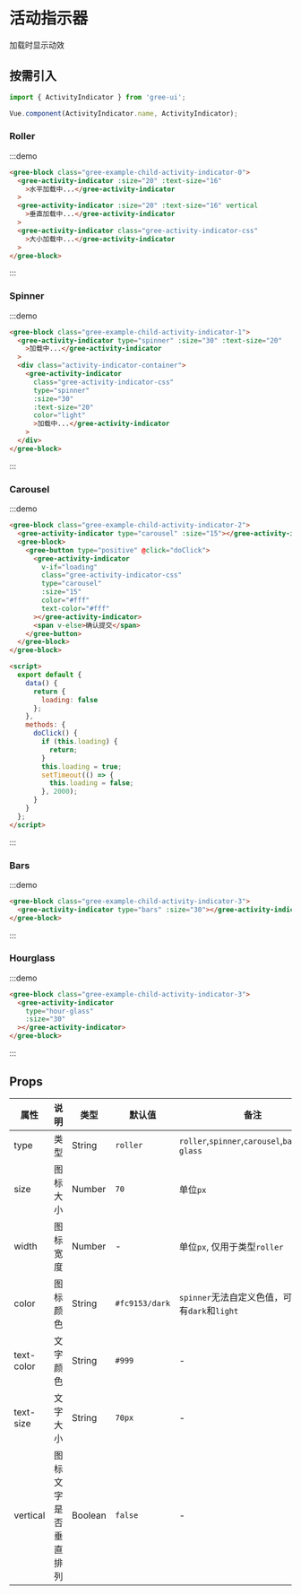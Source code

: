 # 活动指示器

加载时显示动效

## 按需引入

```javascript
import { ActivityIndicator } from 'gree-ui';

Vue.component(ActivityIndicator.name, ActivityIndicator);
```

### Roller

:::demo

```html
<gree-block class="gree-example-child-activity-indicator-0">
  <gree-activity-indicator :size="20" :text-size="16"
    >水平加载中...</gree-activity-indicator
  >
  <gree-activity-indicator :size="20" :text-size="16" vertical
    >垂直加载中...</gree-activity-indicator
  >
  <gree-activity-indicator class="gree-activity-indicator-css"
    >大小加载中...</gree-activity-indicator
  >
</gree-block>
```

:::

### Spinner

:::demo

```html
<gree-block class="gree-example-child-activity-indicator-1">
  <gree-activity-indicator type="spinner" :size="30" :text-size="20"
    >加载中...</gree-activity-indicator
  >
  <div class="activity-indicator-container">
    <gree-activity-indicator
      class="gree-activity-indicator-css"
      type="spinner"
      :size="30"
      :text-size="20"
      color="light"
      >加载中...</gree-activity-indicator
    >
  </div>
</gree-block>
```

:::

### Carousel

:::demo

```html
<gree-block class="gree-example-child-activity-indicator-2">
  <gree-activity-indicator type="carousel" :size="15"></gree-activity-indicator>
  <gree-block>
    <gree-button type="positive" @click="doClick">
      <gree-activity-indicator
        v-if="loading"
        class="gree-activity-indicator-css"
        type="carousel"
        :size="15"
        color="#fff"
        text-color="#fff"
      ></gree-activity-indicator>
      <span v-else>确认提交</span>
    </gree-button>
  </gree-block>
</gree-block>

<script>
  export default {
    data() {
      return {
        loading: false
      };
    },
    methods: {
      doClick() {
        if (this.loading) {
          return;
        }
        this.loading = true;
        setTimeout(() => {
          this.loading = false;
        }, 2000);
      }
    }
  };
</script>
```

:::

### Bars

:::demo

```html
<gree-block class="gree-example-child-activity-indicator-3">
  <gree-activity-indicator type="bars" :size="30"></gree-activity-indicator>
</gree-block>
```

:::

### Hourglass

:::demo

```html
<gree-block class="gree-example-child-activity-indicator-3">
  <gree-activity-indicator
    type="hour-glass"
    :size="30"
  ></gree-activity-indicator>
</gree-block>
```

:::

## Props

| 属性       | 说明                 | 类型    | 默认值         | 备注                                               |
| ---------- | -------------------- | ------- | -------------- | -------------------------------------------------- |
| type       | 类型                 | String  | `roller`       | `roller`,`spinner`,`carousel`,`bars`,`hour-glass`  |
| size       | 图标大小             | Number  | `70`           | 单位`px`                                           |
| width      | 图标宽度             | Number  | \-             | 单位`px`, 仅用于类型`roller`                       |
| color      | 图标颜色             | String  | `#fc9153/dark` | `spinner`无法自定义色值，可选值只有`dark`和`light` |
| text-color | 文字颜色             | String  | `#999`         | \-                                                 |
| text-size  | 文字大小             | String  | `70px`         | \-                                                 |
| vertical   | 图标文字是否垂直排列 | Boolean | `false`        | \-                                                 |

<script>
export default {
  data() {
    return {
      loading: false
    };
  },
  methods: {
    doClick() {
      if (this.loading) {
        return;
      }
      this.loading = true;
      setTimeout(() => {
        this.loading = false;
      }, 2000);
    }
  }
};
</script>

<style lang="less" scoped>
.gree-example-child-activity-indicator-0 {
  display: flex;
  flex-direction: column;
  align-items: center;
  .gree-activity-indicator {
    margin-bottom: 30px;
    &.gree-activity-indicator-css {
      .gree-activity-indicator-svg {
        width: 60px !important;
        height: 60px !important;
      }
      .gree-activity-indicator-text {
        font-size: 32px;
      }
    }
  }
}
.gree-example-child-activity-indicator-1 {
  display: flex;
  flex-direction: column;
  align-items: center;
  .gree-activity-indicator {
    margin-bottom: 30px;
  }
  .activity-indicator-container {
    margin-bottom: 30px;
    padding: 15px 20px;
    background: rgba(0, 0, 0, 0.7);
    border-radius: 4px;
    .gree-activity-indicator-css {
      margin-bottom: 0;
      .gree-activity-indicator-svg {
        width: 40px !important;
        height: 40px !important;
      }
      .gree-activity-indicator-text {
        font-size: 28px !important;
      }
    }
  }
}
.gree-example-child-activity-indicator-2 {
  display: flex;
  flex-direction: column;
  align-items: center;
  .gree-activity-indicator {
    margin-bottom: 30px;
  }
  /deep/.gree-button {
    width: 100%;
    .gree-button-inner {
      background: #00aeff;
    }
    .gree-activity-indicator-css {
      margin-bottom: 0;
      .gree-activity-indicator-svg {
        height: 15px !important;
      }
    }
  }
}
</style>
